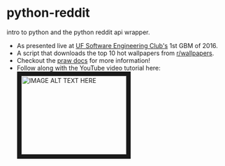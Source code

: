 # python-reddit
intro to python and the python reddit api wrapper.
- As presented live at [UF Software Engineering Club's](https://www.facebook.com/groups/ufsdc/) 1st GBM of 2016.
- A script that downloads the top 10 hot wallpapers from [r/wallpapers](reddit.com/r/wallpapers).
- Checkout the [praw docs](https://praw.readthedocs.org/en/stable/) for more information!
- Follow along with the YouTube video tutorial here:  
<a href="http://www.youtube.com/watch?feature=player_embedded&v=rlVxDdYI1v4
" target="_blank"><img src="http://img.youtube.com/vi/rlVxDdYI1v4/0.jpg" 
alt="IMAGE ALT TEXT HERE" width="240" height="180" border="10" /></a>
